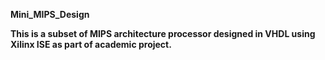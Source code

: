 <b> Mini_MIPS_Design

<b>This is a subset of MIPS architecture processor designed in VHDL using Xilinx ISE as part of academic project.
